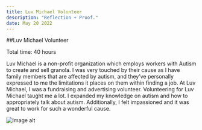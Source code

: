 ```yaml
---
title: Luv Michael Volunteer
description: "Reflection + Proof."
date: May 20 2022
---
```


##Luv Michael Volunteer


Total time: 40 hours

Luv Michael is a non-profit organization which employs workers with Autism to create and sell granola. I was very touched by their cause as I have family members that are affected by autism, and they’ve personally expressed to me the limitations it places on them within finding a job. At Luv Michael, I was a fundraising and advertising volunteer. Volunteering for Luv Michael taught me a lot. I expanded my knowledge on autism and how to appropriately talk about autism. Additionally, I felt impassioned and it was great to work for such a wonderful cause.

<img src="https://i.imgur.com/OoqdAkh.png" alt="Image alt" />
